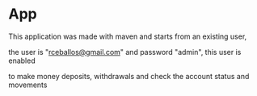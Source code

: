 # App

  This application was made with maven and starts from an existing user,
  
  the user is "rceballos@gmail.com" and password "admin", this user is enabled
  
  to make money deposits, withdrawals and check the account status and movements
